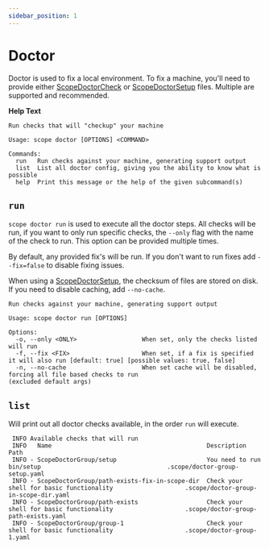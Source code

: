 ```yaml
---
sidebar_position: 1
---
```


# Doctor

Doctor is used to fix a local environment. To fix a machine, you'll need to provide either [ScopeDoctorCheck](../models/ScopeDoctorCheck.md) or [ScopeDoctorSetup](../models/ScopeDoctorSetup.md) files. Multiple are supported and recommended.

**Help Text**

```text
Run checks that will "checkup" your machine

Usage: scope doctor [OPTIONS] <COMMAND>

Commands:
  run   Run checks against your machine, generating support output
  list  List all doctor config, giving you the ability to know what is possible
  help  Print this message or the help of the given subcommand(s)
```

## `run`

`scope doctor run` is used to execute all the doctor steps. All checks will be run, if you want to only run specific checks, the `--only` flag with the name of the check to run. This option can be provided multiple times.

By default, any provided fix's will be run. If you don't want to run fixes add `--fix=false` to disable fixing issues.

When using a [ScopeDoctorSetup](../models/ScopeDoctorSetup.md), the checksum of files are stored on disk. If you need to disable caching, add `--no-cache`.

```text
Run checks against your machine, generating support output

Usage: scope doctor run [OPTIONS]

Options:
  -o, --only <ONLY>                  When set, only the checks listed will run
  -f, --fix <FIX>                    When set, if a fix is specified it will also run [default: true] [possible values: true, false]
  -n, --no-cache                     When set cache will be disabled, forcing all file based checks to run
(excluded default args)
```

## `list`

Will print out all doctor checks available, in the order `run` will execute.

```text
 INFO Available checks that will run
 INFO   Name                                           Description                                                 Path
 INFO - ScopeDoctorGroup/setup                         You need to run bin/setup                                   .scope/doctor-group-setup.yaml
 INFO - ScopeDoctorGroup/path-exists-fix-in-scope-dir  Check your shell for basic functionality                    .scope/doctor-group-in-scope-dir.yaml
 INFO - ScopeDoctorGroup/path-exists                   Check your shell for basic functionality                    .scope/doctor-group-path-exists.yaml
 INFO - ScopeDoctorGroup/group-1                       Check your shell for basic functionality                    .scope/doctor-group-1.yaml
```